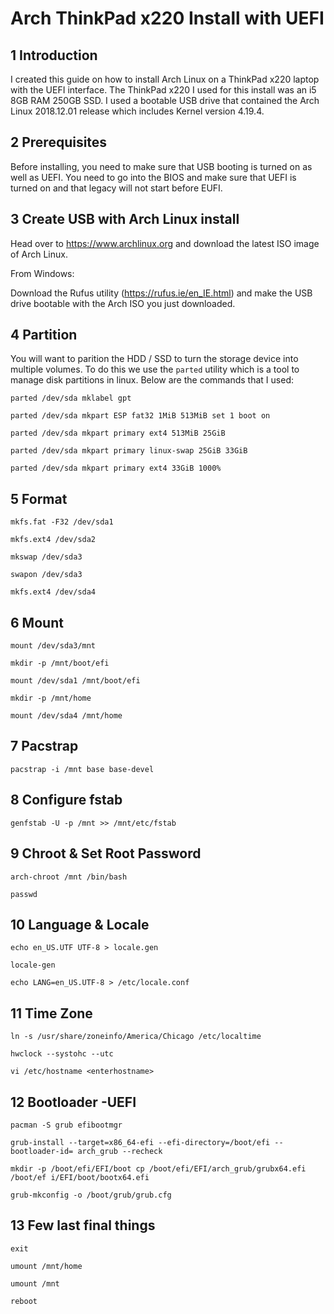 # Arch ThinkPad x220 Install with UEFI

## 1 Introduction

I created this guide on how to install Arch Linux on a ThinkPad x220 laptop with the UEFI interface. The ThinkPad x220 I used for this install was an i5 8GB RAM 250GB SSD. I used a bootable USB drive that contained the Arch Linux 2018.12.01 release which includes Kernel version 4.19.4.

## 2 Prerequisites

Before installing, you need to make sure that USB booting is turned on as well as UEFI. You need to go into the BIOS and make sure that UEFI is turned on and that legacy will not start before EUFI.
 
## 3 Create USB with Arch Linux install

Head over to https://www.archlinux.org and download the latest ISO image of Arch Linux.

From Windows:

Download the Rufus utility (https://rufus.ie/en_IE.html) and make the USB drive bootable with the Arch ISO you just downloaded.
 
## 4 Partition

You will want to parition the HDD / SSD to turn the storage device into multiple volumes. To do this we use the `parted` utility which is a tool to manage disk partitions in linux. Below are the commands that I used:
 
`parted /dev/sda mklabel gpt`

`parted /dev/sda mkpart ESP fat32 1MiB 513MiB set 1 boot on`

`parted /dev/sda mkpart primary ext4 513MiB 25GiB`

`parted /dev/sda mkpart primary linux-swap 25GiB 33GiB`

`parted /dev/sda mkpart primary ext4 33GiB 1000%`

## 5 Format
 
`mkfs.fat -F32 /dev/sda1`

`mkfs.ext4 /dev/sda2`

`mkswap /dev/sda3`

`swapon /dev/sda3`

`mkfs.ext4 /dev/sda4`
 
## 6 Mount
 
`mount /dev/sda3/mnt`

`mkdir -p /mnt/boot/efi`

`mount /dev/sda1 /mnt/boot/efi`

`mkdir -p /mnt/home`

`mount /dev/sda4 /mnt/home`

## 7 Pacstrap
  
`pacstrap -i /mnt base base-devel`
  
## 8 Configure fstab
  
`genfstab -U -p /mnt >> /mnt/etc/fstab`
 
## 9 Chroot & Set Root Password
 
`arch-chroot /mnt /bin/bash`

`passwd`
 
## 10 Language &  Locale
 
`echo en_US.UTF UTF-8 > locale.gen`

`locale-gen`

`echo LANG=en_US.UTF-8 > /etc/locale.conf`
 
## 11 Time Zone
 
`ln -s /usr/share/zoneinfo/America/Chicago /etc/localtime`

`hwclock --systohc --utc`

`vi /etc/hostname
   <enterhostname>`
 
## 12 Bootloader -UEFI
 
`pacman -S grub efibootmgr`
 
`grub-install --target=x86_64-efi --efi-directory=/boot/efi --bootloader-id=
  arch_grub --recheck`
 
`mkdir -p /boot/efi/EFI/boot cp /boot/efi/EFI/arch_grub/grubx64.efi /boot/ef
  i/EFI/boot/bootx64.efi`
  
`grub-mkconfig -o /boot/grub/grub.cfg`
 
## 13 Few last final things
  
`exit`

`umount /mnt/home`

`umount /mnt`

`reboot`
